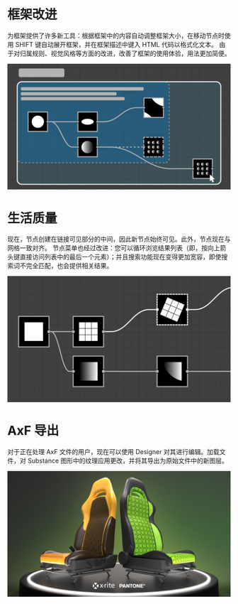 # 框架改进
为框架提供了许多新工具：根据框架中的内容自动调整框架大小，在移动节点时使用 SHIFT 键自动展开框架，并在框架描述中键入 HTML 代码以格式化文本。
由于对归属规则、视觉风格等方面的改进，改善了框架的使用体验，用法更加简便。

![visual](feature_1.png)

# 生活质量
现在，节点创建在链接可见部分的中间，因此新节点始终可见。此外，节点现在与网格一致对齐。
节点菜单也经过改进：您可以循环浏览结果列表（即，按向上箭头键直接访问列表中的最后一个元素）；并且搜索功能现在变得更加宽容，即使搜索词不完全匹配，也会提供相关结果。

![visual](feature_2.png)

# AxF 导出
对于正在处理 AxF 文件的用户，现在可以使用 Designer 对其进行编辑。加载文件，对 Substance 图形中的纹理应用更改，并将其导出为原始文件中的新图层。

![visual](feature_3.png)